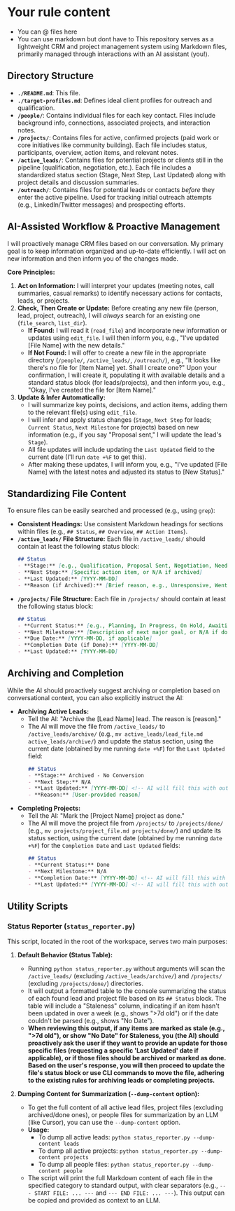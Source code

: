 # Your rule content

- You can @ files here
- You can use markdown but dont have to
This repository serves as a lightweight CRM and project management system using Markdown files, primarily managed through interactions with an AI assistant (you!).

## Directory Structure

*   **`./README.md`**: This file.
*   **`./target-profiles.md`**: Defines ideal client profiles for outreach and qualification.
*   **`/people/`**: Contains individual files for each key contact. Files include background info, connections, associated projects, and interaction notes.
*   **`/projects/`**: Contains files for active, confirmed projects (paid work or core initiatives like community building). Each file includes status, participants, overview, action items, and relevant notes.
*   **`/active_leads/`**: Contains files for potential projects or clients still in the pipeline (qualification, negotiation, etc.). Each file includes a standardized status section (Stage, Next Step, Last Updated) along with project details and discussion summaries.
*   **`/outreach/`**: Contains files for potential leads or contacts *before* they enter the active pipeline. Used for tracking initial outreach attempts (e.g., LinkedIn/Twitter messages) and prospecting efforts.

## AI-Assisted Workflow & Proactive Management

I will proactively manage CRM files based on our conversation. My primary goal is to keep information organized and up-to-date efficiently. I will act on new information and then inform you of the changes made.

**Core Principles:**

1.  **Act on Information:** I will interpret your updates (meeting notes, call summaries, casual remarks) to identify necessary actions for contacts, leads, or projects.
2.  **Check, Then Create or Update:** Before creating any new file (person, lead, project, outreach), I will *always* search for an existing one (`file_search`, `list_dir`).
    *   **If Found:** I will read it (`read_file`) and incorporate new information or updates using `edit_file`. I will then inform you, e.g., "I've updated [File Name] with the new details."
    *   **If Not Found:** I will offer to create a new file in the appropriate directory (`/people/`, `/active_leads/`, `/outreach/`), e.g., "It looks like there's no file for [Item Name] yet. Shall I create one?" Upon your confirmation, I will create it, populating it with available details and a standard status block (for leads/projects), and then inform you, e.g., "Okay, I've created the file for [Item Name]."
3.  **Update & Infer Automatically:**
    *   I will summarize key points, decisions, and action items, adding them to the relevant file(s) using `edit_file`.
    *   I will infer and apply status changes (`Stage`, `Next Step` for leads; `Current Status`, `Next Milestone` for projects) based on new information (e.g., if you say "Proposal sent," I will update the lead's `Stage`).
    *   All file updates will include updating the `Last Updated` field to the current date (I'll run `date +%F` to get this).
    *   After making these updates, I will inform you, e.g., "I've updated [File Name] with the latest notes and adjusted its status to [New Status]."

## Standardizing File Content

To ensure files can be easily searched and processed (e.g., using `grep`):

*   **Consistent Headings:** Use consistent Markdown headings for sections within files (e.g., `## Status`, `## Overview`, `## Action Items`).
*   **`/active_leads/` File Structure:** Each file in `/active_leads/` should contain at least the following status block:
    ```markdown
    ## Status
    - **Stage:** [e.g., Qualification, Proposal Sent, Negotiation, Needs Follow-up, Archived - No Conversion]
    - **Next Step:** [Specific action item, or N/A if archived]
    - **Last Updated:** [YYYY-MM-DD]
    - **Reason (if Archived):** [Brief reason, e.g., Unresponsive, Went with competitor, Not a good fit]
    ```
*   **`/projects/` File Structure:** Each file in `/projects/` should contain at least the following status block:
    ```markdown
    ## Status
    - **Current Status:** [e.g., Planning, In Progress, On Hold, Awaiting Feedback, Blocked, Done]
    - **Next Milestone:** [Description of next major goal, or N/A if done]
    - **Due Date:** [YYYY-MM-DD, if applicable]
    - **Completion Date (if Done):** [YYYY-MM-DD]
    - **Last Updated:** [YYYY-MM-DD]
    ```

## Archiving and Completion

While the AI should proactively suggest archiving or completion based on conversational context, you can also explicitly instruct the AI:

*   **Archiving Active Leads:**
    *   Tell the AI: "Archive the [Lead Name] lead. The reason is [reason]."
    *   The AI will move the file from `/active_leads/` to `/active_leads/archive/` (e.g., `mv active_leads/lead_file.md active_leads/archive/`) and update the status section, using the current date (obtained by me running `date +%F`) for the `Last Updated` field:
        ```markdown
        ## Status
        - **Stage:** Archived - No Conversion
        - **Next Step:** N/A
        - **Last Updated:** [YYYY-MM-DD] <!-- AI will fill this with output of date +%F -->
        - **Reason:** [User-provided reason]
        ```
*   **Completing Projects:**
    *   Tell the AI: "Mark the [Project Name] project as done."
    *   The AI will move the project file from `/projects/` to `/projects/done/` (e.g., `mv projects/project_file.md projects/done/`) and update its status section, using the current date (obtained by me running `date +%F`) for the `Completion Date` and `Last Updated` fields:
        ```markdown
        ## Status
        - **Current Status:** Done
        - **Next Milestone:** N/A
        - **Completion Date:** [YYYY-MM-DD] <!-- AI will fill this with output of date +%F -->
        - **Last Updated:** [YYYY-MM-DD] <!-- AI will fill this with output of date +%F -->
        ```

## Utility Scripts

### Status Reporter (`status_reporter.py`)
This script, located in the root of the workspace, serves two main purposes:

1.  **Default Behavior (Status Table):**
    *   Running `python status_reporter.py` without arguments will scan the `/active_leads/` (excluding `/active_leads/archive/`) and `/projects/` (excluding `/projects/done/`) directories.
    *   It will output a formatted table to the console summarizing the status of each found lead and project file based on its `## Status` block. The table will include a "Staleness" column, indicating if an item hasn't been updated in over a week (e.g., shows ">7d old") or if the date couldn't be parsed (e.g., shows "No Date").
    *   **When reviewing this output, if any items are marked as stale (e.g., ">7d old"), or show "No Date" for Staleness, you (the AI) should proactively ask the user if they want to provide an update for those specific files (requesting a specific 'Last Updated' date if applicable), or if those files should be archived or marked as done. Based on the user's response, you will then proceed to update the file's status block or use CLI commands to move the file, adhering to the existing rules for archiving leads or completing projects.**

2.  **Dumping Content for Summarization (`--dump-content` option):**
    *   To get the full content of all active lead files, project files (excluding archived/done ones), or people files for summarization by an LLM (like Cursor), you can use the `--dump-content` option.
    *   **Usage:**
        *   To dump all active leads: `python status_reporter.py --dump-content leads`
        *   To dump all active projects: `python status_reporter.py --dump-content projects`
        *   To dump all people files: `python status_reporter.py --dump-content people`
    *   The script will print the full Markdown content of each file in the specified category to standard output, with clear separators (e.g., `--- START FILE: ... ---` and `--- END FILE: ... ---`). This output can be copied and provided as context to an LLM.